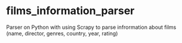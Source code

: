 # films_information_parser
Parser on Python with using Scrapy to parse infrormation about films (name, director, genres, country, year, rating)
